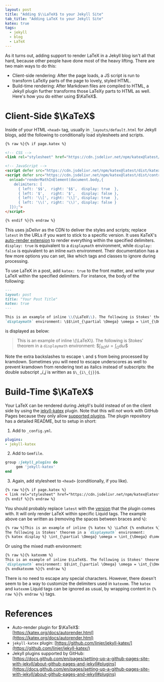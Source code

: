 ```yaml
---
layout: post
title: "Adding $\\LaTeX$ to your Jekyll Site"
tab_title: "Adding LaTeX to your Jekyll Site"
katex: true
tags:
  - jekyll
  - blog
  - LaTeX
---
```


As it turns out, adding support to render LaTeX in a Jekyll blog isn't all that hard, because other people have done most of the heavy lifting.
There are two main ways to do this:
* Client-side rendering: After the page loads, a JS script is run to transform LaTeXy parts of the page to lovely, styled HTML.
* Build-time rendering: After Markdown files are compiled to HTML, a Jekyll plugin further transforms those LaTeXy parts to HTML as well.
Here's how you do either using $\KaTeX$.

<!--more-->

# Client-Side $\KaTeX$

Inside of your HTML `<head>` tag, usually in `_layouts/default.html` for Jekyll blogs, add the following to conditionally load stylesheets and scripts.

```html
{% raw %}{% if page.katex %}

<!-- CSS -->
<link rel="stylesheet" href="https://cdn.jsdelivr.net/npm/katex@latest/dist/katex.min.css"/>

<!-- JavaScript -->
<script defer src="https://cdn.jsdelivr.net/npm/katex@latest/dist/katex.min.js"></script>
<script defer src="https://cdn.jsdelivr.net/npm/katex@latest/dist/contrib/auto-render.min.js"
  onload="renderMathInElement(document.body,{
    delimiters: [
      { left: '$$',  right: '$$',  display: true  },
      { left: '$',   right: '$',   display: false },
      { left: '\\[', right: '\\]', display: true  },
      { left: '\\(', right: '\\)', display: false }
  ]});">
</script>

{% endif %}{% endraw %}
```

This uses jsDelivr as the CDN to deliver the styles and scripts; replace `latest` in the URLs if you want to stick to a specific version. It uses KaTeX's [auto-render extension](https://katex.org/docs/autorender.html) to render everything within the specified delimiters. `display: true` is equivalent to a `displaymath` environment, while `display: false` is equivalent to an inline `math` environment. Their documentation has a few more options you can set, like which tags and classes to ignore during processing.

To use LaTeX in a post, add `katex: true` to the front matter, and write your LaTeX within the specified delimiters. For instance, the body of the following:

```markdown
---
layout: post
title: "Your Post Title"
katex: true
---

This is an example of inline \\(\LaTeX\\). The following is Stokes' theorem in a
`displaymath` environment: \$$\int_{\partial \Omega} \omega = \int_{\Omega} d\omega\$$
```

is displayed as below:

> This is an example of inline \\(\LaTeX\\). The following is Stokes' theorem in a `displaymath` environment: \$$\int_{\partial \Omega} \omega = \int_{\Omega} d\omega\$$

Note the extra backslashes to escape `\` and `$` from being processed by kramdown. Sometimes you will need to escape underscores as well to prevent kramdown from rendering text as italics instead of subscripts: the double subscript $\_{i\_{j}}$ is written as `$\_{i\_{j}}$`.

# Build-Time $\KaTeX$

Your LaTeX can be rendered during Jekyll's build instead of on the client side by using the [jekyll-katex](https://github.com/linjer/jekyll-katex/) plugin. Note that this will _not_ work with GitHub Pages because they only allow [supported plugins](https://docs.github.com/en/pages/setting-up-a-github-pages-site-with-jekyll/about-github-pages-and-jekyll#plugins). The plugin repository has a detailed README, but to setup in short:

1. Add to `_config.yml`.
```yaml
plugins:
- jekyll-katex
```
2. Add to `Gemfile`.
```ruby
group :jekyll_plugins do
     gem 'jekyll-katex'
end
```
3. Again, add stylesheet to `<head>` (conditionally, if you like).
```html
{% raw %}{% if page.katex %}
< link rel="stylesheet" href="https://cdn.jsdelivr.net/npm/katex@latest/dist/katex.min.css" />
{% endif %}{% endraw %}
```

You should probably replace `latest` with the [version](https://github.com/linjer/jekyll-katex/blob/master/package.json#L11) that the plugin comes with. It will only render LaTeX within specific Liquid tags. The example above can be written as (removing the spaces between braces and `%`):

```markdown
{% raw %}This is an example of inline {% katex %} \LaTeX {% endkatex %}.
The following is Stokes' theorem in a `displaymath` environment:
{% katex display %} \int_{\partial \Omega} \omega = \int_{\Omega} d\omega {% endkatex %}{% endraw %}
```

Or using the mixed math environment:

```markdown
{% raw %}{% katexmm %}
This is an example of inline $\LaTeX$. The following is Stokes' theorem in a
`displaymath` environment: $$\int_{\partial \Omega} \omega = \int_{\Omega} d\omega$$
{% endkatexmm %}{% endraw %}
```

There is no need to escape any special characters. However, there doesn't seem to be a way to customize the delimiters used in `katexmm`. The `katex` and `katexmm` Liquid tags can be ignored as usual, by wrapping content in `{​% raw %}{​% endraw %}` tags.

# References

* Auto-render plugin for $\KaTeX$: [https://katex.org/docs/autorender.html](https://katex.org/docs/autorender.html)
* `jekyll-katex` plugin: [https://github.com/linjer/jekyll-katex/](https://github.com/linjer/jekyll-katex/)
* Jekyll plugins supported by GitHub: [https://docs.github.com/en/pages/setting-up-a-github-pages-site-with-jekyll/about-github-pages-and-jekyll#plugins](https://docs.github.com/en/pages/setting-up-a-github-pages-site-with-jekyll/about-github-pages-and-jekyll#plugins)
